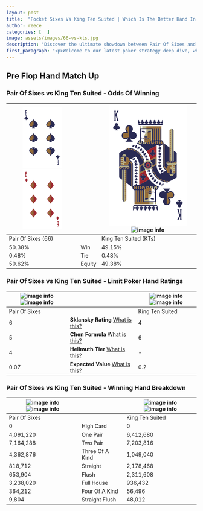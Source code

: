```yaml
---
layout: post
title:  "Pocket Sixes Vs King Ten Suited | Which Is The Better Hand In Poker? A Complete Guide"
author: reece
categories: [  ]
image: assets/images/66-vs-kts.jpg
description: "Discover the ultimate showdown between Pair Of Sixes and King Ten Suited in poker! Uncover the odds, strategies, and scenarios where one hand triumphs over the other. Get ready to up your poker game with this thrilling analysis."
first_paragraph: "<p>Welcome to our latest poker strategy deep dive, where we're pitting two distinct hands against each other in a high-stakes showdown: Pair Of Sixes vs King Ten Suited.</p><p>In the dynamic world of poker, every decision counts, and knowing which hand holds the upper hand is key to your success at the table.</p><p>In this article, we'll dissect these two hands, explore the scenarios where one dominates the other, and equip you with the knowledge to make strategic choices that can tip the odds in your favor.</p><p>Get ready to unravel the intriguing dynamics of these poker hands and elevate your game to new heights.</p>"
---
```




[comment]: # (sp0)

## Pre Flop Hand Match Up

<div class="table hand-ratings" markdown="1"> 



### Pair Of Sixes vs King Ten Suited - Odds Of Winning


    
| ![image info](assets/images/hand1/6.png) ![image info](assets/images/hand1/6o.png) |  | ![image info](assets/images/hand2/k.png) ![image info](assets/images/hand2/ts.png) |
| -------- | -------- | -------- |
| Pair Of Sixes (66) |  | King Ten Suited (KTs) |
| 50.38% | Win | 49.15% |
| 0.48% | Tie | 0.48% |
| 50.62% | Equity | 49.38% |




[comment]: # (sp1)



### Pair Of Sixes vs King Ten Suited - Limit Poker Hand Ratings


    
| ![image info](https://www.riverpairs.com/assets/images/hand1/6.png) ![image info](https://www.riverpairs.com/assets/images/hand1/6o.png) |  | ![image info](https://www.riverpairs.com/assets/images/hand2/k.png) ![image info](https://www.riverpairs.com/assets/images/hand2/ts.png) |
| -------- | -------- | -------- |
| Pair Of Sixes |  | King Ten Suited |
| 6 | **Sklansky Rating** [What is this?](/sklansky-rating-explained) | 4 |
| 5 | **Chen Formula** [What is this?](/chen-formula-explained) | 6 |
| 4 | **Hellmuth Tier** [What is this?](/Hellmuth-tier-explained) | - |
| 0.07 | **Expected Value** [What is this?](/expected-value-explained) | 0.2 |




[comment]: # (sp2)



### Pair Of Sixes vs King Ten Suited - Winning Hand Breakdown


    
| ![image info](https://www.riverpairs.com/assets/images/hand1/6.png) ![image info](https://www.riverpairs.com/assets/images/hand1/6o.png) |  | ![image info](https://www.riverpairs.com/assets/images/hand2/k.png) ![image info](https://www.riverpairs.com/assets/images/hand2/ts.png) |
| -------- | -------- | -------- |
| Pair Of Sixes |  | King Ten Suited |
| 0 | High Card | 0 |
| 4,091,220 | One Pair | 6,412,680 |
| 7,164,288 | Two Pair | 7,203,816 |
| 4,362,876 | Three Of A Kind | 1,049,040 |
| 818,712 | Straight | 2,178,468 |
| 653,904 | Flush | 2,311,608 |
| 3,238,020 | Full House | 936,432 |
| 364,212 | Four Of A Kind | 56,496 |
| 9,804 | Straight Flush | 48,012 |




[comment]: # (sp3)



</div>

[comment]: # (sp4)



[comment]: # (sp5)

